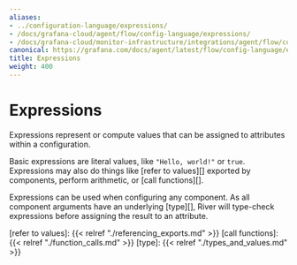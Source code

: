 ```yaml
---
aliases:
- ../configuration-language/expressions/
- /docs/grafana-cloud/agent/flow/config-language/expressions/
- /docs/grafana-cloud/monitor-infrastructure/integrations/agent/flow/config-language/expressions/
canonical: https://grafana.com/docs/agent/latest/flow/config-language/expressions/
title: Expressions
weight: 400
---
```


# Expressions

Expressions represent or compute values that can be assigned to attributes
within a configuration.

Basic expressions are literal values, like `"Hello, world!"` or `true`.
Expressions may also do things like [refer to values][] exported by components,
perform arithmetic, or [call functions][].

Expressions can be used when configuring any component. As all component
arguments have an underlying [type][], River will type-check expressions before
assigning the result to an attribute.

[refer to values]: {{< relref "./referencing_exports.md" >}}
[call functions]: {{< relref "./function_calls.md" >}}
[type]: {{< relref "./types_and_values.md" >}}

